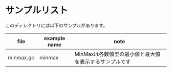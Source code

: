# サンプルリスト

このディレクトリには以下のサンプルがあります。

|file|example name|note|
|----|------------|----|
|minmax.go|minmax|MinMaxは各数値型の最小値と最大値を表示するサンプルです|

